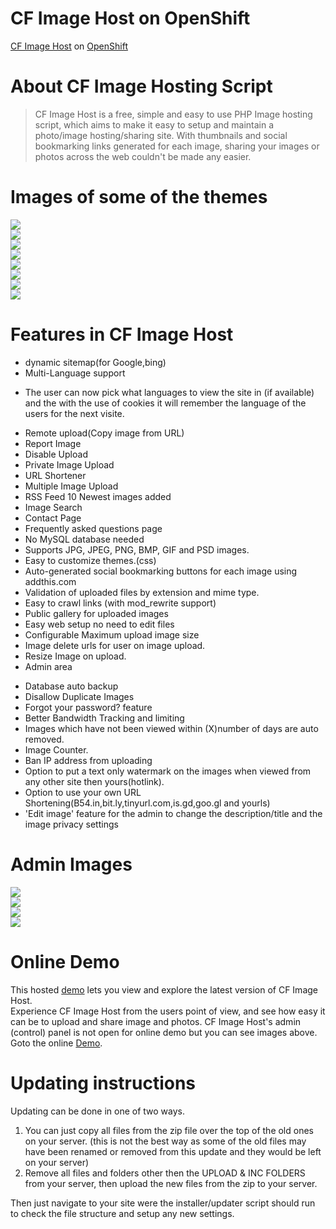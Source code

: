 # CF Image Host on OpenShift  
[CF Image Host](http://codefuture.co.uk/projects/imagehost/) on [OpenShift](https://www.openshift.com)

# About CF Image Hosting Script  
> CF Image Host is a free, simple and easy to use PHP Image hosting script, which aims to make it easy to setup and maintain a photo/image hosting/sharing site. With thumbnails and social bookmarking links generated for each image, sharing your images or photos across the web couldn't be made any easier.

# Images of some of the themes  
![](http://www.codefuture.co.uk/image/themes/theme_sky_home_page.png)  
![](http://www.codefuture.co.uk/image/themes/theme_sky_gallery_page.png)  
![](http://www.codefuture.co.uk/image/themes/theme_original_home_page.png)  
![](http://www.codefuture.co.uk/image/themes/theme_original_gallery_page.png)  
![](http://www.codefuture.co.uk/image/themes/theme_imgur_home_page.png)  
![](http://www.codefuture.co.uk/image/themes/theme_imgur_gallery_page.png)  
![](http://www.codefuture.co.uk/image/themes/theme_carbonfiber_home_page.png)  
![](http://www.codefuture.co.uk/image/themes/theme_carbonfiber_gallery_page.png)  

# Features in CF Image Host  

* dynamic sitemap(for Google,bing)
* Multi-Language support
 - The user can now pick what languages to view the site in (if available) and the with the use of cookies it will remember the language of the users for the next visite.
* Remote upload(Copy image from URL)
* Report Image
* Disable Upload
* Private Image Upload
* URL Shortener
* Multiple Image Upload
* RSS Feed 10 Newest images added
* Image Search
* Contact Page
* Frequently asked questions page
* No MySQL database needed
* Supports JPG, JPEG, PNG, BMP, GIF and PSD images.
* Easy to customize themes.(css)
* Auto-generated social bookmarking buttons for each image using addthis.com
* Validation of uploaded files by extension and mime type.
* Easy to crawl links (with mod_rewrite support)
* Public gallery for uploaded images
* Easy web setup no need to edit files
* Configurable Maximum upload image size
* Image delete urls for user on image upload.
* Resize Image on upload.
* Admin area
 - Database auto backup
 - Disallow Duplicate Images
 - Forgot your password? feature
 - Better Bandwidth Tracking and limiting
 - Images which have not been viewed within (X)number of days are auto removed.
 - Image Counter.
 - Ban IP address from uploading
 - Option to put a text only watermark on the images when viewed from any other site then yours(hotlink).
 - Option to use your own URL Shortening(B54.in,bit.ly,tinyurl.com,is.gd,goo.gl and yourls)
 - 'Edit image' feature for the admin to change the description/title and the image privacy settings
 
# Admin Images  
![](http://www.codefuture.co.uk/image/cfih1.65_admin/admin_settings.png)  
![](http://www.codefuture.co.uk/image/cfih1.65_admin/admin_image_list.png)  
![](http://www.codefuture.co.uk/image/cfih1.65_admin/admin_dashboard.png)  
![](http://www.codefuture.co.uk/image/cfih1.65_admin/admin_ads.png)  

# Online Demo  
This hosted [demo](http://images.figotan.org) lets you view and explore the latest version of CF Image Host.  
Experience CF Image Host from the users point of view, and see how easy it can be to upload and share image and photos. CF Image Host's admin (control) panel is not open for online demo but you can see images above.  
Goto the online [Demo](http://images.figotan.org).

# Updating instructions  
Updating can be done in one of two ways.

1. You can just copy all files from the zip file over the top of the old ones on your server. (this is not the best way as some of the old files may have been renamed or removed from this update and they would be left on your server)
2. Remove all files and folders other then the UPLOAD & INC FOLDERS from your server, then upload the new files from the zip to your server.

Then just navigate to your site were the installer/updater script should run to check the file structure and setup any new settings.
